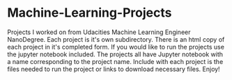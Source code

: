 ﻿# Machine-Learning-Projects
Projects I worked on from Udacities Machine Learning Engineer NanoDegree.
Each project is it's own subdirectory.
There is an html copy of each project in it's completed form.  If you would like to run the projects use the jupyter notebook included.
The projects all have Jupyter notebook with a name corresponding to the project name. Include with each project is the files needed to run the project or links to download necessary files.
Enjoy!
